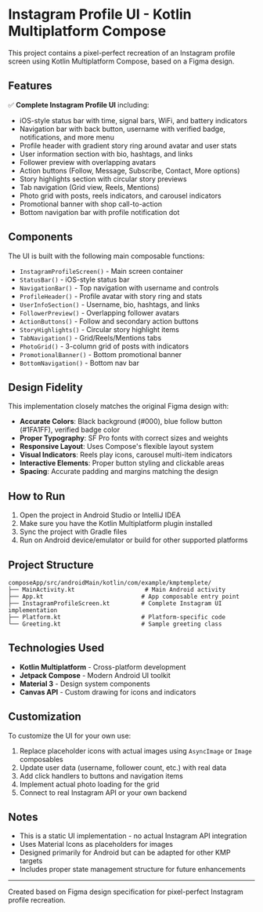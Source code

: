 # Instagram Profile UI - Kotlin Multiplatform Compose

This project contains a pixel-perfect recreation of an Instagram profile screen using Kotlin Multiplatform Compose, based on a Figma design.

## Features

✅ **Complete Instagram Profile UI** including:
- iOS-style status bar with time, signal bars, WiFi, and battery indicators
- Navigation bar with back button, username with verified badge, notifications, and more menu
- Profile header with gradient story ring around avatar and user stats
- User information section with bio, hashtags, and links
- Follower preview with overlapping avatars
- Action buttons (Follow, Message, Subscribe, Contact, More options)
- Story highlights section with circular story previews
- Tab navigation (Grid view, Reels, Mentions)
- Photo grid with posts, reels indicators, and carousel indicators
- Promotional banner with shop call-to-action
- Bottom navigation bar with profile notification dot

## Components

The UI is built with the following main composable functions:

- `InstagramProfileScreen()` - Main screen container
- `StatusBar()` - iOS-style status bar
- `NavigationBar()` - Top navigation with username and controls
- `ProfileHeader()` - Profile avatar with story ring and stats
- `UserInfoSection()` - Username, bio, hashtags, and links
- `FollowerPreview()` - Overlapping follower avatars
- `ActionButtons()` - Follow and secondary action buttons
- `StoryHighlights()` - Circular story highlight items
- `TabNavigation()` - Grid/Reels/Mentions tabs
- `PhotoGrid()` - 3-column grid of posts with indicators
- `PromotionalBanner()` - Bottom promotional banner
- `BottomNavigation()` - Bottom nav bar

## Design Fidelity

This implementation closely matches the original Figma design with:

- **Accurate Colors**: Black background (#000), blue follow button (#1FA1FF), verified badge color
- **Proper Typography**: SF Pro fonts with correct sizes and weights
- **Responsive Layout**: Uses Compose's flexible layout system
- **Visual Indicators**: Reels play icons, carousel multi-item indicators
- **Interactive Elements**: Proper button styling and clickable areas
- **Spacing**: Accurate padding and margins matching the design

## How to Run

1. Open the project in Android Studio or IntelliJ IDEA
2. Make sure you have the Kotlin Multiplatform plugin installed
3. Sync the project with Gradle files
4. Run on Android device/emulator or build for other supported platforms

## Project Structure

```
composeApp/src/androidMain/kotlin/com/example/kmptemplete/
├── MainActivity.kt                    # Main Android activity
├── App.kt                            # App composable entry point
├── InstagramProfileScreen.kt         # Complete Instagram UI implementation
├── Platform.kt                       # Platform-specific code
└── Greeting.kt                       # Sample greeting class
```

## Technologies Used

- **Kotlin Multiplatform** - Cross-platform development
- **Jetpack Compose** - Modern Android UI toolkit
- **Material 3** - Design system components
- **Canvas API** - Custom drawing for icons and indicators

## Customization

To customize the UI for your own use:

1. Replace placeholder icons with actual images using `AsyncImage` or `Image` composables
2. Update user data (username, follower count, etc.) with real data
3. Add click handlers to buttons and navigation items
4. Implement actual photo loading for the grid
5. Connect to real Instagram API or your own backend

## Notes

- This is a static UI implementation - no actual Instagram API integration
- Uses Material Icons as placeholders for images
- Designed primarily for Android but can be adapted for other KMP targets
- Includes proper state management structure for future enhancements

---

Created based on Figma design specification for pixel-perfect Instagram profile recreation.
